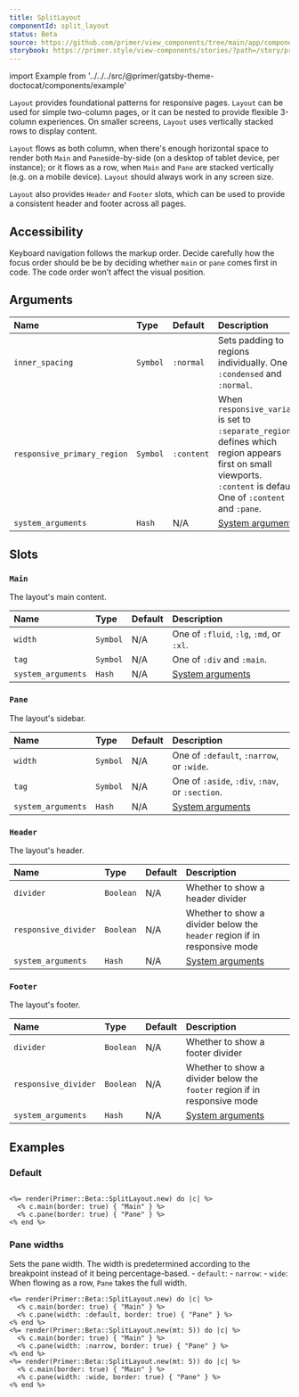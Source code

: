 ```yaml
---
title: SplitLayout
componentId: split_layout
status: Beta
source: https://github.com/primer/view_components/tree/main/app/components/primer/beta/split_layout.rb
storybook: https://primer.style/view-components/stories/?path=/story/primer-beta-split-layout
---
```


import Example from '../../../src/@primer/gatsby-theme-doctocat/components/example'

<!-- Warning: AUTO-GENERATED file, do not edit. Add code comments to your Ruby instead <3 -->

`Layout` provides foundational patterns for responsive pages.
`Layout` can be used for simple two-column pages, or it can be nested to provide flexible 3-column experiences.
 On smaller screens, `Layout` uses vertically stacked rows to display content.

`Layout` flows as both column, when there's enough horizontal space to render both `Main` and `Pane`side-by-side (on a desktop of tablet device, per instance);
or it flows as a row, when `Main` and `Pane` are stacked vertically (e.g. on a mobile device).
`Layout` should always work in any screen size.

`Layout` also provides `Header` and `Footer` slots, which can be used to provide a consistent header and footer across all pages.

## Accessibility

Keyboard navigation follows the markup order. Decide carefully how the focus order should be be by deciding whether
`main` or `pane` comes first in code. The code order won’t affect the visual position.

## Arguments

| Name | Type | Default | Description |
| :- | :- | :- | :- |
| `inner_spacing` | `Symbol` | `:normal` | Sets padding to regions individually. One of `:condensed` and `:normal`. |
| `responsive_primary_region` | `Symbol` | `:content` | When `responsive_variant` is set to `:separate_regions`, defines which region appears first on small viewports. `:content` is default. One of `:content` and `:pane`. |
| `system_arguments` | `Hash` | N/A | [System arguments](/system-arguments) |

## Slots

### `Main`

The layout's main content.

| Name | Type | Default | Description |
| :- | :- | :- | :- |
| `width` | `Symbol` | N/A | One of `:fluid`, `:lg`, `:md`, or `:xl`. |
| `tag` | `Symbol` | N/A | One of `:div` and `:main`. |
| `system_arguments` | `Hash` | N/A | [System arguments](/system-arguments) |

### `Pane`

The layout's sidebar.

| Name | Type | Default | Description |
| :- | :- | :- | :- |
| `width` | `Symbol` | N/A | One of `:default`, `:narrow`, or `:wide`. |
| `tag` | `Symbol` | N/A | One of `:aside`, `:div`, `:nav`, or `:section`. |
| `system_arguments` | `Hash` | N/A | [System arguments](/system-arguments) |

### `Header`

The layout's header.

| Name | Type | Default | Description |
| :- | :- | :- | :- |
| `divider` | `Boolean` | N/A | Whether to show a header divider |
| `responsive_divider` | `Boolean` | N/A | Whether to show a divider below the `header` region if in responsive mode |
| `system_arguments` | `Hash` | N/A | [System arguments](/system-arguments) |

### `Footer`

The layout's footer.

| Name | Type | Default | Description |
| :- | :- | :- | :- |
| `divider` | `Boolean` | N/A | Whether to show a footer divider |
| `responsive_divider` | `Boolean` | N/A | Whether to show a divider below the `footer` region if in responsive mode |
| `system_arguments` | `Hash` | N/A | [System arguments](/system-arguments) |

## Examples

### Default

<Example src="<div data-view-component='true' class='LayoutBeta LayoutBeta--inner-spacing-normal LayoutBeta--primary-content LayoutBeta--variant-separateRegions LayoutBeta--column-gap-none LayoutBeta--row-gap-none LayoutBeta--pane-position-start LayoutBeta--pane-divider LayoutBeta--variant-md-multiColumns LayoutBeta--pane-position-start LayoutBeta--pane-divider'>  <div data-view-component='true' class='LayoutBeta-wrapper'>    <div data-view-component='true' class='LayoutBeta-regions'>      <div data-view-component='true' class='LayoutBeta-pane border'>Pane</div>      <div data-view-component='true' class='LayoutBeta-region LayoutBeta-content border'>Main</div></div></div></div>" />

```erb

<%= render(Primer::Beta::SplitLayout.new) do |c| %>
  <% c.main(border: true) { "Main" } %>
  <% c.pane(border: true) { "Pane" } %>
<% end %>
```

### Pane widths

Sets the pane width. The width is predetermined according to the breakpoint instead of it being percentage-based. - `default`: - `narrow`: - `wide`: When flowing as a row, `Pane` takes the full width.

<Example src="<div data-view-component='true' class='LayoutBeta LayoutBeta--inner-spacing-normal LayoutBeta--primary-content LayoutBeta--variant-separateRegions LayoutBeta--column-gap-none LayoutBeta--row-gap-none LayoutBeta--pane-position-start LayoutBeta--pane-divider LayoutBeta--variant-md-multiColumns LayoutBeta--pane-position-start LayoutBeta--pane-divider'>  <div data-view-component='true' class='LayoutBeta-wrapper'>    <div data-view-component='true' class='LayoutBeta-regions'>      <div data-view-component='true' class='LayoutBeta-pane border'>Pane</div>      <div data-view-component='true' class='LayoutBeta-region LayoutBeta-content border'>Main</div></div></div></div><div data-view-component='true' class='LayoutBeta LayoutBeta--inner-spacing-normal LayoutBeta--primary-content LayoutBeta--variant-separateRegions LayoutBeta--column-gap-none LayoutBeta--row-gap-none LayoutBeta--pane-position-start LayoutBeta--pane-divider LayoutBeta--variant-md-multiColumns LayoutBeta--pane-position-start LayoutBeta--pane-width-narrow LayoutBeta--pane-divider mt-5'>  <div data-view-component='true' class='LayoutBeta-wrapper'>    <div data-view-component='true' class='LayoutBeta-regions'>      <div data-view-component='true' class='LayoutBeta-pane border'>Pane</div>      <div data-view-component='true' class='LayoutBeta-region LayoutBeta-content border'>Main</div></div></div></div><div data-view-component='true' class='LayoutBeta LayoutBeta--inner-spacing-normal LayoutBeta--primary-content LayoutBeta--variant-separateRegions LayoutBeta--column-gap-none LayoutBeta--row-gap-none LayoutBeta--pane-position-start LayoutBeta--pane-divider LayoutBeta--variant-md-multiColumns LayoutBeta--pane-position-start LayoutBeta--pane-width-wide LayoutBeta--pane-divider mt-5'>  <div data-view-component='true' class='LayoutBeta-wrapper'>    <div data-view-component='true' class='LayoutBeta-regions'>      <div data-view-component='true' class='LayoutBeta-pane border'>Pane</div>      <div data-view-component='true' class='LayoutBeta-region LayoutBeta-content border'>Main</div></div></div></div>" />

```erb
<%= render(Primer::Beta::SplitLayout.new) do |c| %>
  <% c.main(border: true) { "Main" } %>
  <% c.pane(width: :default, border: true) { "Pane" } %>
<% end %>
<%= render(Primer::Beta::SplitLayout.new(mt: 5)) do |c| %>
  <% c.main(border: true) { "Main" } %>
  <% c.pane(width: :narrow, border: true) { "Pane" } %>
<% end %>
<%= render(Primer::Beta::SplitLayout.new(mt: 5)) do |c| %>
  <% c.main(border: true) { "Main" } %>
  <% c.pane(width: :wide, border: true) { "Pane" } %>
<% end %>
```
